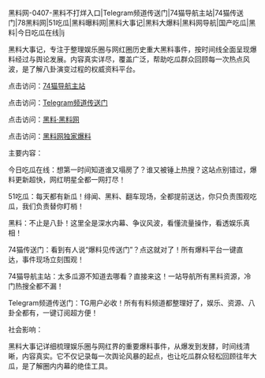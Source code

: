 #
黑料网-0407-黑料不打烊入口|Telegram频道传送门|74猫导航主站|74猫传送门|78黑料网|51吃瓜|黑料曝料网|黑料大事记|黑料大爆料|黑料网导航|国产吃瓜|黑料|今日吃瓜在线|lj

黑料大事记，专注于整理娱乐圈与网红圈历史重大黑料事件，按时间线全面呈现爆料经过与舆论发展。内容真实详尽，覆盖广泛，帮助吃瓜群众回顾每一次热点风波，是了解八卦演变过程的权威资料平台。


点击访问：<a href="https://74mao.com/">74猫导航主站</a>

点击访问：<a href="https://74mao.com/">Telegram频道传送门</a>

点击访问：<a href="https://sdbsd.pages.dev/">黑料·黑料网</a>

点击访问：<a href="https://jha.pages.dev/">黑料网独家爆料</a>


主要内容：


今日吃瓜在线：想第一时间知道谁又塌房了？谁又被锤上热搜？这站点别错过，爆料更新超快，网红明星全都一网打尽！

51吃瓜：每天都有新瓜！绯闻、黑料、翻车现场，全都提前送达，你只负责围观吃瓜，我们负责替你盯梢！

黑料：不止是八卦！这里全是深水内幕、争议风波，看懂流量操作，看透娱乐真相！

74猫传送门：看到有人说“爆料见传送门”？点这就对了！所有爆料平台一键直达，事件现场立刻围观！

74猫导航主站：太多瓜源不知道去哪看？直接来这！一站导航所有黑料资源，冷门热搜全都不漏！

Telegram频道传送门：TG用户必收！所有有料频道都整理好了，娱乐、资源、八卦全都有，一键订阅超方便！


社会影响：

黑料大事记详细梳理娱乐圈与网红界的重要爆料事件，从爆发到发酵，时间线清晰，内容真实。它不仅记录每一次舆论风暴的起点，也让吃瓜群众轻松回顾往年大瓜，是了解圈内内幕的绝佳工具。

<span style="display:none;">[Canonical link](https://github.com/4575423/689 ）</span>
